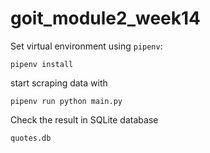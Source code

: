 # goit_module2_week14

Set virtual environment using `pipenv`:
```
pipenv install
```

start scraping data with 
```
pipenv run python main.py
```


Check the result in SQLite database
```
quotes.db
```

